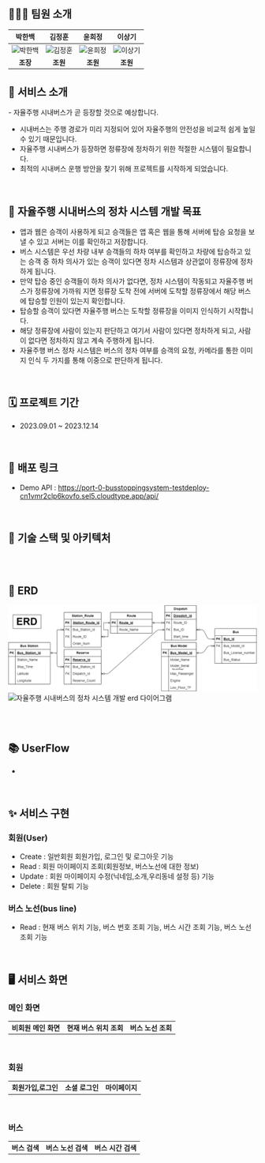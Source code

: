 

## 👩🏻‍💻 팀원 소개  

|박한백|김정훈|윤희정|이상기|
|:---:|:---:|:---:|:---:|
|<img alt="박한백" src="https://user-images.githubusercontent.com/80394894/215561204-8e085531-f851-48d4-bb3e-e8aad142565a.png" height="120" width="120">|<img alt="김정훈" src="https://user-images.githubusercontent.com/80394894/215561204-8e085531-f851-48d4-bb3e-e8aad142565a.png" height="120" width="120">|<img alt="윤희정" src="https://user-images.githubusercontent.com/80394894/215561134-da53fca5-b85c-4d2f-b077-e83a707f3de0.png" height="120" width="120">|<img alt="이상기" src="https://user-images.githubusercontent.com/80394894/215555107-23fa07fe-fe13-4fe2-8c2f-572ba9f3917c.png" height="120" width="120">|
|**조장**|**조원**|**조원**|**조원**|

## 🚌 서비스 소개
- 자율주행 시내버스가 곧 등장할 것으로 예상합니다.
- 시내버스는 주행 경로가 미리 지정되어 있어 자율주행의 안전성을 비교적 쉽게 높일 수 있기 때문입니다.
- 자율주행 시내버스가 등장하면 정류장에 정차하기 위한 적절한 시스템이 필요합니다.
- 최적의 시내버스 운행 방안을 찾기 위해 프로젝트를 시작하게 되었습니다.
</br>

## 🚏 자율주행 시내버스의 정차 시스템 개발 목표
- 앱과 웹은 승객이 사용하게 되고 승객들은 앱 혹은 웹을 통해 서버에 탑승 요청을 보낼 수 있고 서버는 이를 확인하고 저장합니다.
- 버스 시스템은 우선 차량 내부 승객들의 하차 여부를 확인하고 차량에 탑승하고 있는 승객 중 하차 의사가 있는 승객이 있다면 정차 시스템과 상관없이 정류장에 정차하게 됩니다.
- 만약 탑승 중인 승객들이 하차 의사가 없다면, 정차 시스템이 작동되고 자율주행 버스가 정류장에 가까워 지면 정류장 도착 전에 서버에 도착할 정류장에서 해당 버스에 탑승할 인원이 있는지 확인합니다.
- 탑승할 승객이 있다면 자율주행 버스는 도착할 정류장을 이미지 인식하기 시작합니다.
- 해당 정류장에 사람이 있는지 판단하고 여기서 사람이 있다면 정차하게 되고, 사람이 없다면 정차하지 않고 계속 주행하게 됩니다.
- 자율주행 버스 정차 시스템은 버스의 정차 여부를 승객의 요청, 카메라를 통한 이미지 인식 두 가지를 통해 이중으로 판단하게 됩니다. 
</br>



## 🗓️ 프로젝트 기간
- 2023.09.01 ~ 2023.12.14
</br>

## 🔗 배포 링크
-  Demo API : https://port-0-busstoppingsystem-testdeploy-cn1vmr2clp6kovfo.sel5.cloudtype.app/api/
</br>

## 📌 기술 스택 및 아키텍처



</br>
</br>

## 📓 ERD

![자율주행 시내버스의 정차 시스템 개발 erd 다이어그램](https://raw.githubusercontent.com/SomebodyThere/SomebodyThere/main/erd.png)
![자율주행 시내버스의 정차 시스템 개발 erd 다이어그램]()


</br>
</br>

## 📚 UserFlow
- 
</br>

## ✨ 서비스 구현
### 회원(User)
- Create : 일반회원 회원가입, 로그인 및 로그아웃 기능
- Read : 회원 마이페이지 조회(회원정보, 버스노선에 대한 정보)
- Update : 회원 마이페이지 수정(닉네임,소개,우리동네 설정 등) 기능
- Delete : 회원 탈퇴 기능

### 버스 노선(bus line)
- Read : 현재 버스 위치 기능, 버스 번호 조회 기능, 버스 시간 조회 기능, 버스 노선 조회 기능

</br>

## 🖥️ 서비스 화면


### 메인 화면

||||
|:---:|:---:|:---:|
|**비회원 메인 화면**|**현재 버스 위치 조회**|**버스 노선 조회**|

<br/>

### 회원

||||
|:---:|:---:|:---:|
|**회원가입,로그인**|**소셜 로그인**|**마이페이지**|

<br/>

### 버스

||||
|:---:|:---:|:---:|
|**버스 검색**|**버스 노선 검색**|**버스 시간 검색**|


<br/>
